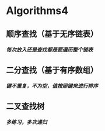 # Algorithms4
<h2>顺序查找（基于无序链表）
    <h5>每次放入还是查找都是要遍历整个链表
<h2>二分查找（基于有序数组）
    <h5>键不重复，不为空，值按照键来进行排序
<h2>二叉查找树
    <h5>多练习，多次递归
